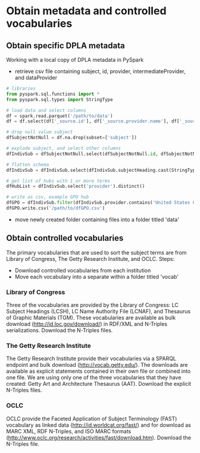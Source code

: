 # Obtain metadata and controlled vocabularies

## Obtain specific DPLA metadata
Working with a local copy of DPLA metadata in PySpark
- retrieve csv file containing subject, id, provider, intermediateProvider, and dataProvider
```python
# libraries
from pyspark.sql.functions import *
from pyspark.sql.types import StringType

# load data and select columns
df = spark.read.parquet('/path/to/data')
df = df.select(df['_source.id'], df['_source.provider.name'], df['_source.intermediateProvider'], df['_source.dataProvider'], df['_source.sourceResource.subject'])

# drop null value subject
dfSubjectNotNull = df.na.drop(subset=['subject'])

# explode subject, and select other columns
dfIndivSub = dfSubjectNotNull.select(dfSubjectNotNull.id, dfSubjectNotNull.name.alias('provider'), dfSubjectNotNull.intermediateProvider, dfSubjectNotNull.dataProvider, dfSubjectNotNull.subject, explode(dfSubjectNotNull.subject).alias('subjectHeading')).drop(dfSubjectNotNull.subject)

# flatten schema
dfIndivSub = dfIndivSub.select(dfIndivSub.subjectHeading.cast(StringType()).alias('subject'), 'id', 'provider', 'intermediateProvider', 'dataProvider')

# get list of hubs with 1 or more terms
dfHubList = dfIndivSub.select('provider').distinct()

# write as csv, example GPO hub
dfGPO = dfIndivSub.filter(dfIndivSub.provider.contains('United States Government Publishing Office (GPO)')).select('subject', 'id', 'provider', 'intermediateProvider', 'dataProvider')
dfGPO.write.csv('/path/to/dfGPO.csv')
```
- move newly created folder containing files into a folder titled 'data'


## Obtain controlled vocabularies
The primary vocabularies that are used to sort the subject terms are from Library of Congress, The Getty Research Institute, and OCLC.
Steps:
- Download controlled vocabularies from each institution
- Move each vocabulary into a separate within a folder titled 'vocab'

### Library of Congress
Three of the vocabularies are provided by the Library of Congress: LC Subject Headings (LCSH), LC Name Authority File (LCNAF), and Thesaurus of Graphic Materials (TGM). These vocabularies are available as bulk download (http://id.loc.gov/download/) in RDF/XML and N-Triples serializations. Download the N-Triples files.

### The Getty Research Institute
The Getty Research Institute provide their vocabularies via a SPARQL endpoint and bulk download (http://vocab.getty.edu/). The downloads are available as explicit statements contained in their own file or combined into one file. We are using only one of the three vocabularies that they have created: Getty Art and Architecture Thesaurus (AAT). Download the explicit N-Triples files.

### OCLC
OCLC provide the Faceted Application of Subject Terminology (FAST) vocabulary as linked data (http://id.worldcat.org/fast/) and for download as MARC XML, RDF N-Triples, and ISO MARC formats (http://www.oclc.org/research/activities/fast/download.htm). Download the N-Triples file.

